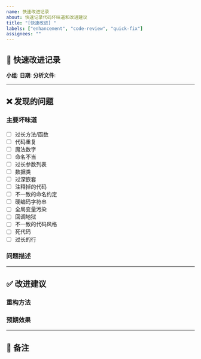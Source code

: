 ```yaml
---
name: 快速改进记录
about: 快速记录代码坏味道和改进建议
title: "[快速改进] "
labels: ["enhancement", "code-review", "quick-fix"]
assignees: ""
---
```


## 🚀 快速改进记录

**小组**: 
**日期**: 
**分析文件**: 

---

## ❌ 发现的问题

### 主要坏味道
- [ ] 过长方法/函数
- [ ] 代码重复
- [ ] 魔法数字
- [ ] 命名不当
- [ ] 过长参数列表
- [ ] 数据类
- [ ] 过深嵌套
- [ ] 注释掉的代码
- [ ] 不一致的命名约定
- [ ] 硬编码字符串
- [ ] 全局变量污染
- [ ] 回调地狱
- [ ] 不一致的代码风格
- [ ] 死代码
- [ ] 过长的行

### 问题描述
<!-- 简要描述发现的问题 -->

---

## ✅ 改进建议

### 重构方法
<!-- 列出具体的重构方法 -->

### 预期效果
<!-- 重构后的预期改进 -->

---

## 📝 备注

<!-- 其他需要记录的内容 -->
